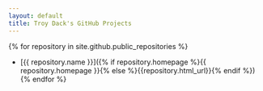 ```yaml
---
layout: default
title: Troy Dack's GitHub Projects
---
```

{% for repository in site.github.public_repositories %}
  * [{{ repository.name }}]({% if repository.homepage %}{{ repository.homepage }}{% else %}{{repository.html_url}}{% endif %})
{% endfor %}
